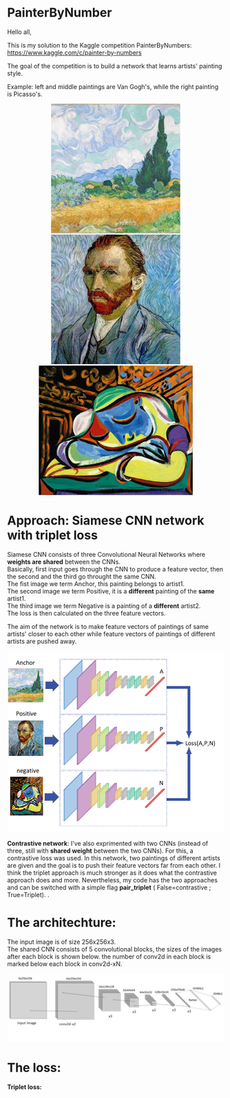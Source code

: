 # PainterByNumber

Hello all,

This is my solution to the Kaggle competition PainterByNumbers: https://www.kaggle.com/c/painter-by-numbers

The goal of the competition is to build a network that learns artists' painting style. 

Example: left and middle paintings are Van Gogh's, while the right painting is Picasso's.   
<p align="center">
  <img src="photos/n-3861-00-000045-hd.jpg" height="300" />
  <img src="photos/self-portrait.jpg" height="300"/> 
  <img src="photos/Jeun-Fille-Endormie-by-Picasso.jpg" height="300"/>
</p>
  


# Approach: Siamese CNN network with triplet loss
Siamese CNN consists of three Convolutional Neural Networks where **weights are shared** between the CNNs.  
Basically, first input goes through the CNN to produce a feature vector, then the second and the third go throught the same CNN.    
The fist image we term Anchor, this painting belongs to artist1.     
The second image we term Positive, it is a **different** painting of the **same** artist1.  
The third image we term Negative is a painting of a **different** artist2.    
The loss is then calculated on the three feature vectors.    

The aim of the network is to make feature vectors of paintings of same artists' closer to each other while feature vectors of paintings of different artists are pushed away.  

<p align="center">
  <img src="photos/0_SszXblCjQOPiLhjZ.png" width="600"/>
</p>


**Contrastive network**: I've also exprimented with two CNNs (instead of three, still with **shared weight** between the two CNNs). For this, a contrastive loss was used. In this network, two paintings of different artists are given and the goal is to push their feature vectors far from each other. 
I think the triplet approach is much stronger as it does what the contrastive approach does and more. 
Nevertheless, my code has the two approaches and can be switched with a simple flag **pair_triplet** ( False=contrastive ; True=Triplet). 
.

# The architechture:
The input image is of size 256x256x3.  
The shared CNN consists of 5 convolutional blocks, the sizes of the images after each block is shown below. the number of conv2d in each block is marked below each block in conv2d-xN.

<p align="center">
  <img src="photos/Picture3.png" width="600"/>
</p>

# The loss:
**Triplet loss:**  


